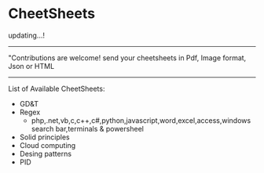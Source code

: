 # CheetSheets

updating...!

<hr/>
"Contributions are welcome! send your cheetsheets in Pdf, Image format, Json or HTML
<hr/>
List of Available CheetSheets:
  <ul>
    <li>GD&T</li>
    <li>Regex <br/> <ul><li>php,.net,vb,c,c++,c#,python,javascript,word,excel,access,windows search bar,terminals & powersheel</li></ul></li>
	<li>Solid principles</li>
	<li>Cloud computing</li>	
	<li>Desing patterns</li>	
	<li>PID</li>
  </ul>
